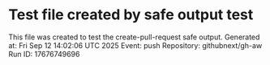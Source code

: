 # Test file created by safe output test
This file was created to test the create-pull-request safe output.
Generated at: Fri Sep 12 14:02:06 UTC 2025
Event: push
Repository: githubnext/gh-aw
Run ID: 17676749696
